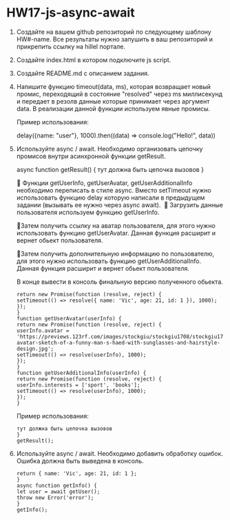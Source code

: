 # HW17-js-async-await

1.  Создайте на вашем github репозиторий по следующему шаблону HW#-name. Все результаты нужно запушить в ваш репозиторий и прикрепить ссылку на hillel портале.

2.  Создайте index.html в котором подключите js script.

3.  Создайте README.md с описанием задания.

4.  Напишите функцию timeout(data, ms), которая возвращает новый промис, переходящий в состояние "resolved" через ms миллисекунд и передает в резолв данные которые принимает через аргумент data. В реализации данной функции используем явные промисы.

    Пример использования:

    delay({name: "user"}, 1000).then((data) => console.log("Hello!", data))

5.  Используйте async / await. Необходимо организовать цепочку промисов внутри асинхронной функции getResult.

    async function getResult() { тут должна быть цепочка вызовов }

    :black_square_button: Функции getUserInfo, getUserAvatar, getUserAdditionalInfo необходимо переписать в стиле async. Вместо setTimeout нужно использовать функцию delay которую написали в предыдущем задании (вызывать ее нужно через async await).
    ​​
    :black_square_button: Загрузить данные пользователя используем функцию getUserInfo.

    :black_square_button:Затем получить ссылку на аватар пользователя, для этого нужно использовать функцию getUserAvatar. Данная функция расширит и вернет обьект пользователя.

    :black_square_button:Затем получить дополнительную информацию по пользователю, для этого нужно использовать функцию getUserAdditionalInfo. Данная функция расширит и вернет обьект пользователя.

    В конце вывести в консоль финальную версию полученного обьекта.

    ```function getUserInfo() {
    return new Promise(function (resolve, reject) {
    setTimeout(() => resolve({ name: 'Vic', age: 21, id: 1 }), 1000);
    });
    }
    function getUserAvatar(userInfo) {
    return new Promise(function (resolve, reject) {
    userInfo.avatar =
    'https://previews.123rf.com/images/stockgiu/stockgiu1708/stockgiu170802061/83728179-avatar-sketch-of-a-funny-man-s-haed-with-sunglasses-and-hairstyle-design.jpg';
    setTimeout(() => resolve(userInfo), 1000);
    });
    }
    function getUserAdditionalInfo(userInfo) {
    return new Promise(function (resolve, reject) {
    userInfo.interests = ['sport', 'books'];
    setTimeout(() => resolve(userInfo), 1000);
    });
    }
    ```

    Пример использования:

    ```async function getResult() {
    тут должна быть цепочка вызовов
    }
    getResult();
    ```

6.  Используйте async / await. Необходимо добавить обработку ошибок. Ошибка должна быть выведена в консоль.
    ```async function getUser() {
    return { name: 'Vic', age: 21, id: 1 };
    }
    async function getInfo() {
    let user = await getUser();
    throw new Error('error');
    }
    getInfo();
    ```
